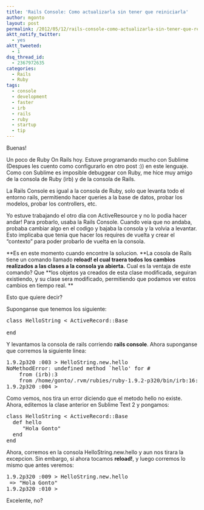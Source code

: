 ```yaml
---
title: 'Rails Console: Como actualizarla sin tener que reiniciarla'
author: mgonto
layout: post
permalink: /2012/05/12/rails-console-como-actualizarla-sin-tener-que-reiniciarla/
aktt_notify_twitter:
  - yes
aktt_tweeted:
  - 1
dsq_thread_id:
  - 2367972635
categories:
  - Rails
  - Ruby
tags:
  - console
  - development
  - faster
  - irb
  - rails
  - ruby
  - startup
  - tip
---
```

Buenas!

Un poco de Ruby On Rails hoy. Estuve programando mucho con Sublime (Despues les cuento como configurarlo en otro post :)) en este lenguaje. Como con Sublime es imposible debuggear con Ruby, me hice muy amigo de la consola de Ruby (irb) y de la consola de Rails.

La Rails Console es igual a la consola de Ruby, solo que levanta todo el entorno rails, permitiendo hacer queries a la base de datos, probar los modelos, probar los controllers, etc.

Yo estuve trabajando el otro dia con ActiveResource y no lo podia hacer andar! Para probarlo, usaba la Rails Console. Cuando veia que no andaba, probaba cambiar algo en el codigo y bajaba la consola y la volvia a levantar. Esto implicaba que tenia que hacer los requires de vuelta y crear el &#8220;contexto&#8221; para poder probarlo de vuelta en la consola.

**Es en este momento cuando encontre la solucion. **La cosola de Rails tiene un comando llamado **reload! el cual traera todos los cambios realizados a las clases a la consola ya abierta.** Cual es la ventaja de este comando? Que **los objetos ya creados de esta clase modificada, seguiran existiendo, y su clase sera modificado, permitiendo que podamos ver estos cambios en tiempo real. **

Esto que quiere decir?

Suponganse que tenemos los siguiente:

<pre lang="ruby">class HelloString &lt; ActiveRecord::Base

end</pre>

Y levantamos la consola de rails corriendo **rails console**. Ahora suponganse que corremos la siguiente linea:

<pre lang="ruby">1.9.2p320 :003 &gt; HelloString.new.hello
NoMethodError: undefined method `hello' for #
	from (irb):3
	from /home/gonto/.rvm/rubies/ruby-1.9.2-p320/bin/irb:16:in `'
1.9.2p320 :004 &gt;</pre>

Como vemos, nos tira un error diciendo que el metodo hello no existe. Ahora, editemos la clase anterior en Sublime Text 2 y pongamos:

<pre lang="ruby">class HelloString &lt; ActiveRecord::Base
  def hello
     "Hola Gonto"
  end
end</pre>

Ahora, corremos en la consola HelloString.new.hello y aun nos tirara la excepcion. Sin embargo, si ahora tocamos **reload!**, y luego corremos lo mismo que antes veremos:

<pre lang="ruby">1.9.2p320 :009 &gt; HelloString.new.hello
 =&gt; "Hola Gonto"
1.9.2p320 :010 &gt;</pre>

Excelente, no?